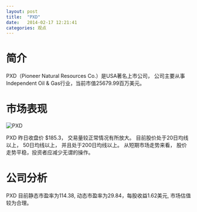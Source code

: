 ```yaml
---
layout: post
title:  "PXD"
date:   2014-02-17 12:21:41
categories: 观点
---
```


# 简介
PXD（Pioneer Natural Resources Co.）是USA著名上市公司，
公司主要从事Independent Oil & Gas行业，当前市值25679.99百万美元。

# 市场表现

![PXD](http://finviz.com/chart.ashx?t=PXD&ty=c&ta=1&p=d&s=l)

PXD 昨日收盘价 $185.3，
交易量较正常情况有所放大。
目前股价处于20日均线以上，
50日均线以上，
并且处于200日均线以上。
从短期市场走势来看，
股价走势平稳，投资者应减少无谓的操作。

# 公司分析
PXD 目前静态市盈率为114.38, 动态市盈率为29.84，每股收益1.62美元,
市场估值较为合理。
